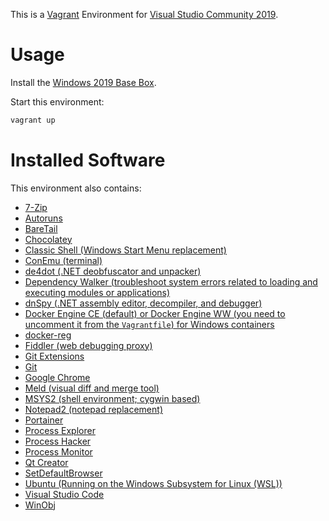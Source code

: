 This is a [Vagrant](https://www.vagrantup.com/) Environment for [Visual Studio Community 2019](https://www.visualstudio.com/vs/community/).


# Usage

Install the [Windows 2019 Base Box](https://github.com/rgl/windows-2016-vagrant).

Start this environment:

```bash
vagrant up
```


# Installed Software

This environment also contains:

* [7-Zip](http://www.7-zip.org/)
* [Autoruns](https://docs.microsoft.com/en-us/sysinternals/downloads/autoruns)
* [BareTail](https://www.baremetalsoft.com/baretail/)
* [Chocolatey](https://chocolatey.org/)
* [Classic Shell (Windows Start Menu replacement)](http://www.classicshell.net/)
* [ConEmu (terminal)](https://conemu.github.io/)
* [de4dot (.NET deobfuscator and unpacker)](https://github.com/0xd4d/de4dot)
* [Dependency Walker (troubleshoot system errors related to loading and executing modules or applications)](http://www.dependencywalker.com/)
* [dnSpy (.NET assembly editor, decompiler, and debugger)](https://github.com/0xd4d/dnSpy)
* [Docker Engine CE (default) or Docker Engine WW (you need to uncomment it from the `Vagrantfile`) for Windows containers](https://www.docker.com/products/docker-engine)
* [docker-reg](https://github.com/genuinetools/reg)
* [Fiddler (web debugging proxy)](http://www.telerik.com/fiddler)
* [Git Extensions](https://gitextensions.github.io/)
* [Git](https://git-for-windows.github.io/)
* [Google Chrome](https://www.google.com/chrome/)
* [Meld (visual diff and merge tool)](http://meldmerge.org/)
* [MSYS2 (shell environment; cygwin based)](http://msys2.github.io/)
* [Notepad2 (notepad replacement)](http://www.flos-freeware.ch/notepad2.html)
* [Portainer](https://github.com/portainer/portainer)
* [Process Explorer](https://docs.microsoft.com/en-us/sysinternals/downloads/process-explorer)
* [Process Hacker](https://github.com/processhacker2/processhacker2)
* [Process Monitor](https://docs.microsoft.com/en-us/sysinternals/downloads/procmon)
* [Qt Creator](http://doc.qt.io/qtcreator/)
* [SetDefaultBrowser](https://kolbi.cz/blog/2017/11/10/setdefaultbrowser-set-the-default-browser-per-user-on-windows-10-and-server-2016-build-1607/)
* [Ubuntu (Running on the Windows Subsystem for Linux (WSL))](https://docs.microsoft.com/en-us/windows/wsl)
* [Visual Studio Code](https://code.visualstudio.com/)
* [WinObj](https://docs.microsoft.com/en-us/sysinternals/downloads/winobj)
